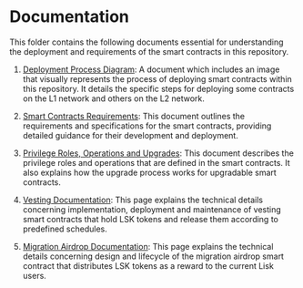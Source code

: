 # Documentation

This folder contains the following documents essential for understanding the deployment and requirements of the smart contracts in this repository.

1. [Deployment Process Diagram](./deployment-process.md): A document which includes an image that visually represents the process of deploying smart contracts within this repository. It details the specific steps for deploying some contracts on the L1 network and others on the L2 network.

2. [Smart Contracts Requirements](./contracts-requirements.md): This document outlines the requirements and specifications for the smart contracts, providing detailed guidance for their development and deployment.

3. [Privilege Roles, Operations and Upgrades](./privilege-roles-operations.md): This document describes the privilege roles and operations that are defined in the smart contracts. It also explains how the upgrade process works for upgradable smart contracts.

4. [Vesting Documentation](./vesting.md): This page explains the technical details concerning implementation, deployment and maintenance of vesting smart contracts that hold LSK tokens and release them according to predefined schedules.

5. [Migration Airdrop Documentation](./airdrop.md): This page explains the technical details concerning design and lifecycle of the migration airdrop smart contract that distributes LSK tokens as a reward to the current Lisk users.
